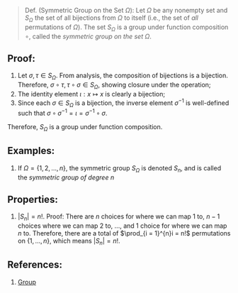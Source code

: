 > Def. (Symmetric Group on the Set $\Omega$): Let $\Omega$ be any nonempty set and $S_{\Omega}$ the set of all bijections from $\Omega$ to itself (i.e., the set of *all* permutations of $\Omega$). The set $S_{\Omega}$ is a group under function composition $\circ$, called the *symmetric group on the set $\Omega$*. 

## Proof:
1. Let $\sigma, \tau \in S_{\Omega}$. From analysis, the composition of bijections is a bijection. Therefore, $\sigma \circ \tau, \tau \circ \sigma \in S_{\Omega}$, showing closure under the operation; 
2. The identity element $\iota: x \mapsto x$ is clearly a bijection;
3. Since each $\sigma \in S_{\Omega}$ is a bijection, the inverse element $\sigma^{-1}$ is well-defined such that $\sigma \circ \sigma^{-1} = \iota = \sigma^{-1} \circ \sigma$. 

Therefore, $S_{\Omega}$ is a group under function composition. 

## Examples:
1. If $\Omega = \{1, 2, \ldots, n\}$, the symmetric group $S_{\Omega}$ is denoted $S_{n}$, and is called the *symmetric group of degree $n$* 
## Properties:
1. $|S_{n}| = n!$. 
		Proof: There are $n$ choices for where we can map $1$  to, $n - 1$ choices where we can map 2 to, ..., and 1 choice for where we can map $n$ to. Therefore, there are a total of $\prod_{i = 1}^{n}i = n!$ permutations on $\{1, \ldots, n\}$, which means $|S_{n}| = n!$. 

## References:
1. [Group](Group.md)